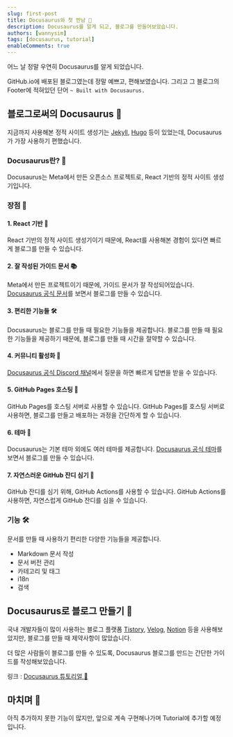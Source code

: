```yaml
---
slug: first-post
title: Docusaurus와 첫 만남 🦖
description: Docusaurus를 알게 되고, 블로그를 만들어보았습니다.
authors: [wannysim]
tags: [docusaurus, tutorial]
enableComments: true
---
```


어느 날 정말 우연히 Docusaurus를 알게 되었습니다.

GitHub.io에 배포된 블로그였는데 정말 예쁘고, 편해보였습니다.
그리고 그 블로그의 Footer에 적혀있던 단어 `~ Built with Docusaurus.`

<!-- truncate -->

## 블로그로써의 Docusaurus 🦖

지금까지 사용해본 정적 사이트 생성기는 [Jekyll](https://jekyllrb.com/), [Hugo](https://gohugo.io/) 등이 있었는데, Docusaurus가 가장 사용하기 편했습니다.

### Docusaurus란? 🤔

Docusaurus는 Meta에서 만든 오픈소스 프로젝트로, React 기반의 정적 사이트 생성기입니다.

### 장점 🎉

#### 1. React 기반 📱

React 기반의 정적 사이트 생성기이기 때문에, React를 사용해본 경험이 있다면 빠르게 블로그를 만들 수 있습니다.

#### 2. 잘 작성된 가이드 문서 📚

Meta에서 만든 프로젝트이기 때문에, 가이드 문서가 잘 작성되어있습니다. [Docusaurus 공식 문서](https://docusaurus.io/docs)를 보면서 블로그를 만들 수 있습니다.

#### 3. 편리한 기능들 🛠

Docusaurus는 블로그를 만들 때 필요한 기능들을 제공합니다. 블로그를 만들 때 필요한 기능들을 제공하기 때문에, 블로그를 만들 때 시간을 절약할 수 있습니다.

#### 4. 커뮤니티 활성화 🤝

[Docusaurus 공식 Discord 채널](https://discord.com/invite/docusaurus)에서 질문을 하면 빠르게 답변을 받을 수 있습니다.

#### 5. GitHub Pages 호스팅 🚀

GitHub Pages를 호스팅 서버로 사용할 수 있습니다. GitHub Pages를 호스팅 서버로 사용하면, 블로그를 만들고 배포하는 과정을 간단하게 할 수 있습니다.

#### 6. 테마 🎨

Docusaurus는 기본 테마 외에도 여러 테마를 제공합니다. [Docusaurus 공식 테마](https://docusaurus.io/showcase)를 보면서 블로그를 만들 수 있습니다.

#### 7. 자연스러운 GitHub 잔디 심기 🌱

GitHub 잔디를 심기 위해, GitHub Actions를 사용할 수 있습니다. GitHub Actions를 사용하면, 자연스럽게 GitHub 잔디를 심을 수 있습니다.

### 기능 🛠

문서를 만들 때 사용하기 편리한 다양한 기능들을 제공합니다.

- Markdown 문서 작성
- 문서 버전 관리
- 카테고리 및 태그
- i18n
- 검색

## Docusaurus로 블로그 만들기 📝

국내 개발자들이 많이 사용하는 블로그 플랫폼 [Tistory](https://www.tistory.com/), [Velog](https://velog.io/), [Notion](https://www.notion.so/) 등을 사용해보았지만, 블로그를 만들 때 제약사항이 많았습니다.

더 많은 사람들이 블로그를 만들 수 있도록, Docusaurus 블로그를 만드는 간단한 가이드를 작성해보았습니다.

링크 : [Docusaurus 튜토리얼 🦖](https://0420syj.github.io/docs/docusaurus-tutorial/intro)

## 마치며 🎉

아직 추가하지 못한 기능이 많지만, 앞으로 계속 구현해나가며 Tutorial에 추가할 예정입니다.
